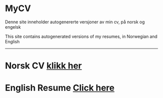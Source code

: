 ﻿# MyCV
Denne site inneholder autogenererte versjoner av min cv, på norsk og engelsk

This site contains autogenerated versions of my resumes, in Norwegian and English

***

# Norsk CV [klikk her](https://harrysolsem.github.io/MyCV/cv.html)

# English Resume [Click here](https://harrysolsem.github.io/MyCV/resume.html)